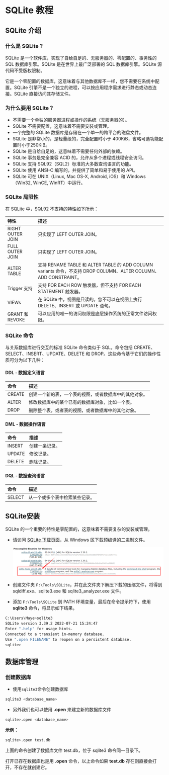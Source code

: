 # SQLite 教程

## SQLite 介绍

### 什么是 SQLite？

SQLite 是一个软件库，实现了自给自足的、无服务器的、零配置的、事务性的 SQL 数据库引擎。SQLite 是在世界上最广泛部署的 SQL 数据库引擎。SQLite 源代码不受版权限制。

它是一个零配置的数据库，这意味着与其他数据库不一样，您不需要在系统中配置。SQLite 引擎不是一个独立的进程，可以按应用程序需求进行静态或动态连接。SQLite 直接访问其存储文件。

### 为什么要用 SQLite？

- 不需要一个单独的服务器进程或操作的系统（无服务器的）。
- SQLite 不需要配置，这意味着不需要安装或管理。
- 一个完整的 SQLite 数据库是存储在一个单一的跨平台的磁盘文件。
- SQLite 是非常小的，是轻量级的，完全配置时小于 400KiB，省略可选功能配置时小于250KiB。
- SQLite 是自给自足的，这意味着不需要任何外部的依赖。
- SQLite 事务是完全兼容 ACID 的，允许从多个进程或线程安全访问。
- SQLite 支持 SQL92（SQL2）标准的大多数查询语言的功能。
- SQLite 使用 ANSI-C 编写的，并提供了简单和易于使用的 API。
- SQLite 可在 UNIX（Linux, Mac OS-X, Android, iOS）和 Windows（Win32, WinCE, WinRT）中运行。

### SQLite 局限性

在 SQLite 中，SQL92 不支持的特性如下所示：

| 特性             | 描述                                                         |
| :--------------- | :----------------------------------------------------------- |
| RIGHT OUTER JOIN | 只实现了 LEFT OUTER JOIN。                                   |
| FULL OUTER JOIN  | 只实现了 LEFT OUTER JOIN。                                   |
| ALTER TABLE      | 支持 RENAME TABLE 和 ALTER TABLE 的 ADD COLUMN variants 命令，不支持 DROP COLUMN、ALTER COLUMN、ADD CONSTRAINT。 |
| Trigger 支持     | 支持 FOR EACH ROW 触发器，但不支持 FOR EACH STATEMENT 触发器。 |
| VIEWs            | 在 SQLite 中，视图是只读的。您不可以在视图上执行 DELETE、INSERT 或 UPDATE 语句。 |
| GRANT 和 REVOKE  | 可以应用的唯一的访问权限是底层操作系统的正常文件访问权限。   |

### SQLite 命令

与关系数据库进行交互的标准 SQLite 命令类似于 SQL。命令包括 CREATE、SELECT、INSERT、UPDATE、DELETE 和 DROP。这些命令基于它们的操作性质可分为以下几种：

#### DDL - 数据定义语言

| 命令   | 描述                                                   |
| :----- | :----------------------------------------------------- |
| CREATE | 创建一个新的表，一个表的视图，或者数据库中的其他对象。 |
| ALTER  | 修改数据库中的某个已有的数据库对象，比如一个表。       |
| DROP   | 删除整个表，或者表的视图，或者数据库中的其他对象。     |

#### DML - 数据操作语言

| 命令   | 描述           |
| :----- | :------------- |
| INSERT | 创建一条记录。 |
| UPDATE | 修改记录。     |
| DELETE | 删除记录。     |

#### DQL - 数据查询语言

| 命令   | 描述                           |
| :----- | :----------------------------- |
| SELECT | 从一个或多个表中检索某些记录。 |

## SQLite安装

SQLite 的一个重要的特性是零配置的，这意味着不需要复杂的安装或管理。

- 请访问 [SQLite 下载页面](http://www.sqlite.org/download.html)，从 Windows 区下载预编译的二进制文件。

  ![image-20220819162427804](assets/image-20220819162427804.png)

- 创建文件夹 `F:\Tools\SQLite`，并在此文件夹下解压下载的压缩文件，将得到 sqldiff.exe、sqlite3.exe 和 sqlite3_analyzer.exe 文件。

- 添加  `F:\Tools\SQLite` 到 PATH 环境变量，最后在命令提示符下，使用 **sqlite3** 命令，将显示如下结果。

```sh
C:\Users\Maye>sqlite3
SQLite version 3.39.2 2022-07-21 15:24:47
Enter ".help" for usage hints.
Connected to a transient in-memory database.
Use ".open FILENAME" to reopen on a persistent database.
sqlite>
```

## 数据库管理

### 创建数据库

+ 使用`sqlite3`命令创建数据库

```sh
sqlite3 <database_name>
```

+ 另外我们也可以使用 **.open** 来建立新的数据库文件

```sh
sqlite>.open <database_name>
```

**示例：**

```sh
sqlite>.open test.db
```

上面的命令创建了数据库文件 test.db，位于 sqlite3 命令同一目录下。

打开已存在数据库也是用 **.open** 命令，以上命令如果 **test.db** 存在则直接会打开，不存在就创建它。